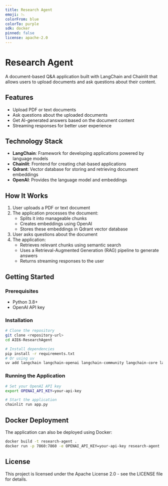 ```yaml
---
title: Research Agent
emoji: 📉
colorFrom: blue
colorTo: purple
sdk: docker
pinned: false
license: apache-2.0
---
```


# Research Agent

A document-based Q&A application built with LangChain and Chainlit that allows users to upload documents and ask questions about their content.

## Features

- Upload PDF or text documents
- Ask questions about the uploaded documents
- Get AI-generated answers based on the document content
- Streaming responses for better user experience

## Technology Stack

- **LangChain**: Framework for developing applications powered by language models
- **Chainlit**: Frontend for creating chat-based applications
- **Qdrant**: Vector database for storing and retrieving document embeddings
- **OpenAI**: Provides the language model and embeddings

## How It Works

1. User uploads a PDF or text document
2. The application processes the document:
   - Splits it into manageable chunks
   - Creates embeddings using OpenAI
   - Stores these embeddings in Qdrant vector database
3. User asks questions about the document
4. The application:
   - Retrieves relevant chunks using semantic search
   - Uses a Retrieval-Augmented Generation (RAG) pipeline to generate answers
   - Returns streaming responses to the user

## Getting Started

### Prerequisites

- Python 3.8+
- OpenAI API key

### Installation

```bash
# Clone the repository
git clone <repository-url>
cd AIE6-ResearchAgent

# Install dependencies
pip install -r requirements.txt
# Or using uv
uv add langchain langchain-openai langchain-community langchain-core langchain-text-splitters langchain-qdrant qdrant-client chainlit
```

### Running the Application

```bash
# Set your OpenAI API key
export OPENAI_API_KEY=your-api-key

# Start the application
chainlit run app.py
```

## Docker Deployment

The application can also be deployed using Docker:

```bash
docker build -t research-agent .
docker run -p 7860:7860 -e OPENAI_API_KEY=your-api-key research-agent
```

## License

This project is licensed under the Apache License 2.0 - see the LICENSE file for details.
